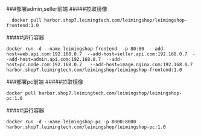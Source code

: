 ###部署admin,seller前端
#####拉取镜像
```shell script
  docker pull harbor.shop7.leimingtech.com/leimingshop/leimingshop-frontend:1.0
```
#####运行容器
```shell script
docker run -d --name leimingshop-frontend  -p 80:80  --add-host=web.api.com:192.168.0.7  --add-host=seller.api.com:192.168.0.7  --add-host=admin.api.com:192.168.0.7  --add-host=pc.node.com:192.168.0.7   --add-host=image.nginx.com:192.168.0.7  harbor.shop7.leimingtech.com/leimingshop/leimingshop-frontend:1.0
 ```

###部署pc前端
#####拉取镜像
```shell script
docker pull harbor.shop7.leimingtech.com/leimingshop/leimingshop-pc:1.0
```
#####运行容器
```shell script
docker run -d --name leimingshop-pc -p 8000:8000  harbor.shop7.leimingtech.com/leimingshop/leimingshop-pc:1.0
 ```

